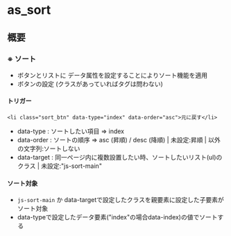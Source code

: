 # as_sort
## 概要
### ※ ソート  
- ボタンとリストに データ属性を設定することによりソート機能を適用  
- ボタンの設定 (クラスがあっていればタグは問わない)  

#### トリガー
`<li class="sort_btn" data-type="index" data-order="asc">元に戻す</li>`  
- data-type : ソートしたい項目 => index  
- data-order : ソートの順序 => asc (昇順) / desc (降順) | 未設定:昇順 | 以外の文字列:ソートしない  
- data-target : 同一ページ内に複数設置したい時、ソートしたいリスト(ul)のクラス | 未設定:"js-sort-main"  

#### ソート対象  
- `js-sort-main` か data-targetで設定したクラスを親要素に設定した子要素がソート対象  
- data-typeで設定したデータ要素("index"の場合data-index)の値でソートする  
